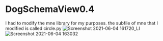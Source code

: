 # DogSchemaView0.4
I had to modify the mne library for my purposes. the subfile of mne that I modified is called circle.py
![Screenshot 2021-06-04 161720_LI](https://user-images.githubusercontent.com/84801088/121096587-54235680-c7a7-11eb-9a2e-ec035fb7dbc4.jpg)
![Screenshot 2021-06-04 163032](https://user-images.githubusercontent.com/84801088/121096592-5980a100-c7a7-11eb-9072-796f4eead5d7.png)
